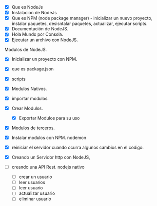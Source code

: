 - [x] Que es NodeJs
- [x] Instalacion de NodeJs
- [x] Que es NPM (node package manager) - inicializar un nuevo proyecto, instalar paquetes, desisntalar paquetes, actualizar, ejecutar scripts.
- [x] Documentación de NodeJS.
- [x] Hola Mundo por Consola.
- [x] Ejecutar un archivo con NodeJS.

Modulos de NodeJS.

- [x] Inicializar un proyecto con NPM.
- [x] que es package.json
- [x] scripts
- [x] Modulos Nativos.
- [x] importar modulos.

- [x] Crear Modulos.

  - [x] Exportar Modulos para su uso

- [x] Modulos de terceros.
- [x] Instalar modulos con NPM. nodemon
- [x] reiniciar el servidor cuando ocurra algunos cambios en el codigo.

- [x] Creando un Servidor http con NodeJS,

- [ ] creando una API Rest. nodejs nativo
  - [ ] crear un usuario
  - [ ] leer usuarios
  - [ ] leer usuario
  - [ ] actualizar usuario
  - [ ] eliminar usuario
